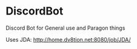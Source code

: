 # DiscordBot
Discord Bot for General use and Paragon things

Uses JDA: http://home.dv8tion.net:8080/job/JDA/
